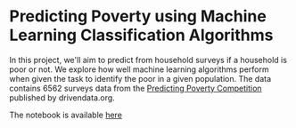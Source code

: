 # Predicting Poverty using Machine Learning Classification Algorithms

In this project, we'll aim to predict from household surveys if a household is poor or not. We explore how well machine learning algorithms perform when given the task to identify the poor in a given population. The data contains 6562 surveys data from the [Predicting Poverty Competition](https://www.drivendata.org/competitions/50/worldbank-poverty-prediction/) published by drivendata.org.
 
The notebook is available [here](https://github.com/dianamartinr/Clarity-AI-Practical-Exercise/blob/master/ClarityAI-Test-PredictPoverty.ipynb)